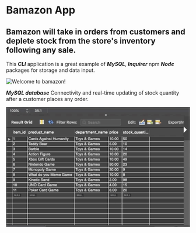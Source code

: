 # Bamazon App

## Bamazon will take in orders from customers and deplete stock from the store's inventory following any sale.

This **_*CLI*_** application is a great example of **_MySQL_**, **_Inquirer_** npm **_Node_** packages for storage and data input.

![Welcome to bamazon!](Bamazon.gif)

**_MySQL database_** Connectivity and real-time updating of stock quantity after a customer places any order.

![MySQL database!](bamazondb.gif)
